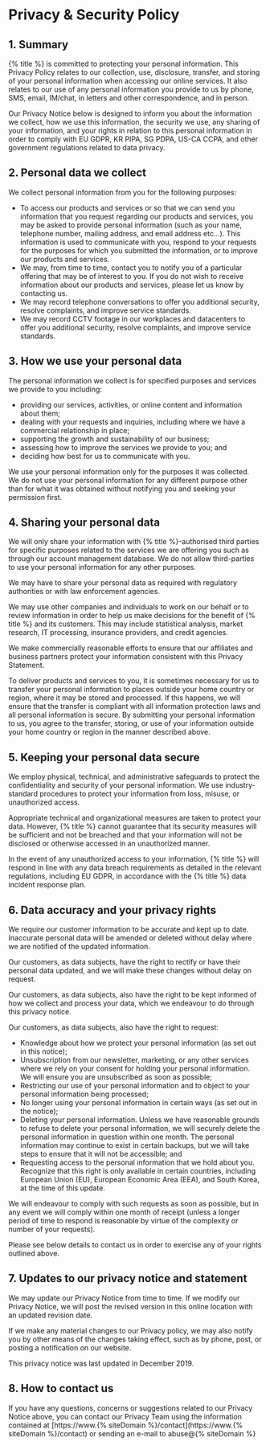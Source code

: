 # Privacy & Security Policy

## 1. Summary

{% title %} is committed to protecting your personal information. This Privacy Policy relates to our collection, use, disclosure, transfer, and storing of your personal information when accessing our online services. It also relates to our use of any personal information you provide to us by phone, SMS, email, IM/chat, in letters and other correspondence, and in person.

Our Privacy Notice below is designed to inform you about the information we collect, how we use this information, the security we use, any sharing of your information, and your rights in relation to this personal information in order to comply with EU GDPR, KR PIPA, SG PDPA, US-CA CCPA, and other government regulations related to data privacy.

## 2. Personal data we collect

We collect personal information from you for the following purposes:

*   To access our products and services or so that we can send you information that you request regarding our products and services, you may be asked to provide personal information (such as your name, telephone number, mailing address, and email address etc...). This information is used to communicate with you, respond to your requests for the purposes for which you submitted the information, or to improve our products and services.
*   We may, from time to time, contact you to notify you of a particular offering that may be of interest to you. If you do not wish to receive information about our products and services, please let us know by contacting us.
*   We may record telephone conversations to offer you additional security, resolve complaints, and improve service standards.
*   We may record CCTV footage in our workplaces and datacenters to offer you additional security, resolve complaints, and improve service standards.

## 3. How we use your personal data

The personal information we collect is for specified purposes and services we provide to you including:

*   providing our services, activities, or online content and information about them;
*   dealing with your requests and inquiries, including where we have a commercial relationship in place;
*   supporting the growth and sustainability of our business;
*   assessing how to improve the services we provide to you; and
*   deciding how best for us to communicate with you.

We use your personal information only for the purposes it was collected. We do not use your personal information for any different purpose other than for what it was obtained without notifying you and seeking your permission first.

## 4. Sharing your personal data

We will only share your information with {% title %}-authorised third parties for specific purposes related to the services we are offering you such as through our account management database. We do not allow third-parties to use your personal information for any other purposes.

We may have to share your personal data as required with regulatory authorities or with law enforcement agencies.

We may use other companies and individuals to work on our behalf or to review information in order to help us make decisions for the benefit of {% title %} and its customers. This may include statistical analysis, market research, IT processing, insurance providers, and credit agencies.

We make commercially reasonable efforts to ensure that our affiliates and business partners protect your information consistent with this Privacy Statement.

To deliver products and services to you, it is sometimes necessary for us to transfer your personal information to places outside your home country or region, where it may be stored and processed.  If this happens, we will ensure that the transfer is compliant with all information protection laws and all personal information is secure. By submitting your personal information to us, you agree to the transfer, storing, or use of your information outside your home country or region in the manner described above.

## 5. Keeping your personal data secure

We employ physical, technical, and administrative safeguards to protect the confidentiality and security of your personal information. We use industry-standard procedures to protect your information from loss, misuse, or unauthorized access.

Appropriate technical and organizational measures are taken to protect your data.  However, {% title %} cannot guarantee that its security measures will be sufficient and not be breached and that your information will not be disclosed or otherwise accessed in an unauthorized manner.

In the event of any unauthorized access to your information, {% title %} will respond in line with any data breach requirements as detailed in the relevant regulations, including EU GDPR, in accordance with the {% title %} data incident response plan.


## 6. Data accuracy and your privacy rights

We require our customer information to be accurate and kept up to date. Inaccurate personal data will be amended or deleted without delay where we are notified of the updated information.

Our customers, as data subjects, have the right to rectify or have their personal data updated, and we will make these changes without delay on request.

Our customers, as data subjects, also have the right to be kept informed of how we collect and process your data, which we endeavour to do through this privacy notice.

Our customers, as data subjects, also have the right to request:

*   Knowledge about how we protect your personal information (as set out in this notice);
*   Unsubscription from our newsletter, marketing, or any other services where we rely on your consent for holding your personal information. We will ensure you are unsubscribed as soon as possible;
*   Restricting our use of your personal information and to object to your personal information being processed;
*   No longer using your personal information in certain ways (as set out in the notice);
*   Deleting your personal information. Unless we have reasonable grounds to refuse to delete your personal information, we will securely delete the personal information in question within one month. The personal information may continue to exist in certain backups, but we will take steps to ensure that it will not be accessible; and
*   Requesting access to the personal information that we hold about you. Recognize that this right is only available in certain countries, including European Union (EU), European Economic Area (EEA), and South Korea, at the time of this update.

We will endeavour to comply with such requests as soon as possible, but in any event we will comply within one month of receipt (unless a longer period of time to respond is reasonable by virtue of the complexity or number of your requests).

Please see below details to contact us in order to exercise any of your rights outlined above.

## 7. Updates to our privacy notice and statement

We may update our Privacy Notice from time to time. If we modify our Privacy Notice, we will post the revised version in this online location with an updated revision date.

If we make any material changes to our Privacy policy, we may also notify you by other means of the changes taking effect, such as by phone, post, or posting a notification on our website.

This privacy notice was last updated in December 2019.

## 8. How to contact us

If you have any questions, concerns or suggestions related to our Privacy Notice above, you can contact our Privacy Team using the information contained at [https://www.{% siteDomain %}/contact](https://www.{% siteDomain %}/contact) or sending an e-mail to abuse@{% siteDomain %}
